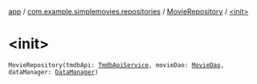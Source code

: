 [app](../../index.md) / [com.example.simplemovies.repositories](../index.md) / [MovieRepository](index.md) / [&lt;init&gt;](./-init-.md)

# &lt;init&gt;

`MovieRepository(tmdbApi: `[`TmdbApiService`](../../com.example.simplemovies.network/-tmdb-api-service/index.md)`, movieDao: `[`MovieDao`](../../com.example.simplemovies.database/-movie-dao/index.md)`, dataManager: `[`DataManager`](../../com.example.simplemovies.utils/-data-manager/index.md)`)`